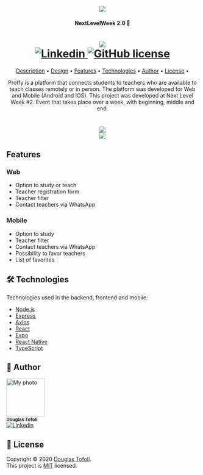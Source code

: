 <p align="center"><img src="https://social.dougrt.dev/github/nlw2/logo.svg"/></p>
<h4 align="center">NextLevelWeek 2.0 🚀</h4>

<h1 align="center">
  <img src="https://social.dougrt.dev/github/nlw2/logo.png" />
  <br />
  <a href="https://www.linkedin.com/in/douglastofoli/">
    <img alt="Linkedin" src="https://img.shields.io/badge/-Douglas%20Tofoli-9871F5?label=Linkedin&logo=linkedin&style=flat-square">
  </a>
  <a href="./LICENSE">
    <img alt="GitHub license" src="https://img.shields.io/github/license/douglastofoli/proffy?logo=mint&style=flat-square">
  </a>
</h1>

<p align="center">
  <a href="#description">Description</a> •
  <a href="#design">Design</a> • 
  <a href="#features">Features</a> • 
  <a href="#technologies">Technologies</a> •
  <a href="#author">Author</a> •
  <a href="#license">License</a> • 
</p>

<p align="center" id="description">
  Proffy is a platform that connects students to teachers who are available to teach classes remotely or in person.
  The platform was developed for Web and Mobile (Android and IOS).
  This project was developed at Next Level Week #2.
  Event that takes place over a week, with beginning, middle and end.
</p>

<h1 align="center" id="design">
  <img src="https://social.dougrt.dev/github/nlw2/interface-web.png" />
  <br />
  <img src="https://social.dougrt.dev/github/nlw2/interface-mobile.png" />
</h1>

<h2 id="features">
  Features
</h2>

### Web
- Option to study or teach
- Teacher registration form
- Teacher filter
- Contact teachers via WhatsApp

### Mobile
- Option to study
- Teacher filter
- Contact teachers via WhatsApp
- Possibility to favor teachers
- List of favorites

<h2 id="technologies">
  🛠 Technologies
</h2>

Technologies used in the backend, frontend and mobile:

- [Node.js](https://nodejs.org/en/)
- [Express](https://expressjs.com/pt-br/)
- [Axios](https://github.com/axios/axios)
- [React](https://pt-br.reactjs.org/)
- [Expo](https://expo.io/)
- [React Native](https://reactnative.dev/)
- [TypeScript](https://www.typescriptlang.org/)

<h2 id="author">
  👷️ Author
</h2>

<a href="https://github.com/douglastofoli/">
  <img src="https://avatars1.githubusercontent.com/u/3953162?v=4" width="100px;" alt="My photo"/>
  <br />
  <sub><b>Douglas Tofoli</b></sub>
</a>

<br />

<a href="https://www.linkedin.com/in/douglastofoli/">
  <img alt="Linkedin" src="https://img.shields.io/badge/-Douglas%20Tofoli-9871F5?label=Linkedin&logo=linkedin&style=flat-square">
</a>

<h2 id="license">
  📝 License
</h2>

Copyright © 2020 [Douglas Tofoli](https://github.com/douglastofoli).<br />
This project is [MIT](./LICENSE) licensed.